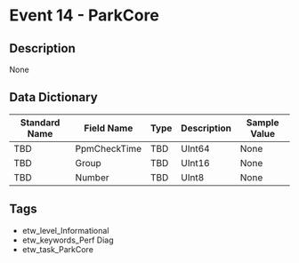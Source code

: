 # Event 14 - ParkCore

## Description
None

## Data Dictionary
|Standard Name|Field Name|Type|Description|Sample Value|
|---|---|---|---|---|
|TBD|PpmCheckTime|TBD|UInt64|None|None|
|TBD|Group|TBD|UInt16|None|None|
|TBD|Number|TBD|UInt8|None|None|

## Tags
* etw_level_Informational
* etw_keywords_Perf Diag
* etw_task_ParkCore